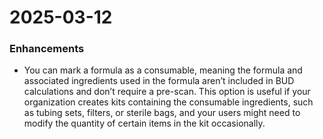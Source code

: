 # 2025-03-12

### Enhancements

*   You can mark a formula as a consumable, meaning the formula and associated ingredients used in the formula aren’t included in BUD calculations and don’t require a pre-scan. This option is useful if your organization creates kits containing the consumable ingredients, such as tubing sets, filters, or sterile bags, and your users might need to modify the quantity of certain items in the kit occasionally.&#x20;

    <figure><img src="https://lh7-rt.googleusercontent.com/docsz/AD_4nXc-CXY6cSApMfkdj3jWeIJJb7AvN3dzohMuRUj2UdRFCgaFS2zQaPUpiBDYeo0zqVPJI_ZVJ9XNC4Yaa-nOqL7wXt7mPkzG5xZFp-pvYX_OzgEFs2F8wQaDyUkpLeY8duXLqn_vzA?key=Mwg-J6pWl6poZIgsxn2fk5-D" alt=""><figcaption></figcaption></figure>
